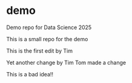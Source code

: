 # demo
Demo repo for Data Science 2025

This is a small repo for the demo

This is the first edit by Tim

Yet another change by Tim
Tom made a change

This is a bad idea!!
